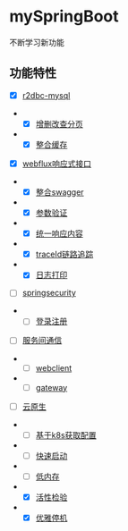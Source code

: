 # mySpringBoot
不断学习新功能


## 功能特性

- [x] [r2dbc-mysql]()
- - [x] [增删改查分页]()
- - [x] [整合缓存]()
- [x] [webflux响应式接口](#)
- - [x] [整合swagger]()
- - [x] [参数验证]()
- - [x] [统一响应内容]()
- - [x] [traceId链路追踪]()
- - [x] [日志打印]()
- [ ] [springsecurity](#)
- - [ ] [登录注册](#)
- [ ] [服务间通信](#)
- - [ ] [webclient](#)
- - [ ] [gateway](#)
- [ ] [云原生](#)
- - [ ] [基于k8s获取配置]()
- - [ ] [快速启动]()
- - [ ] [低内存]()
- - [x] [活性检验]()
- - [x] [优雅停机]()
